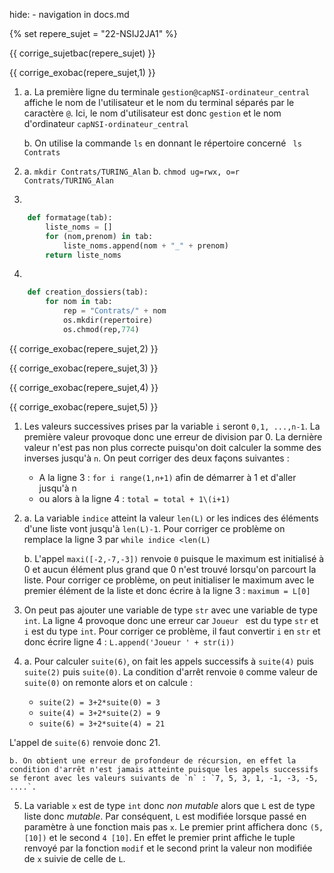 hide: - navigation  in docs.md

{% set repere_sujet = "22-NSIJ2JA1" %}

{{ corrige_sujetbac(repere_sujet) }}



{{ corrige_exobac(repere_sujet,1) }}

1.  a. La première ligne du terminale `gestion@capNSI-ordinateur_central` affiche le nom de l'utilisateur et le nom du terminal séparés par le caractère `@`. Ici, le nom d'utilisateur est donc `gestion` et le nom d'ordinateur `capNSI-ordinateur_central`

    b. On utilise la commande `ls` en donnant le répertoire concerné ` ls Contrats`


2.  a. `mkdir Contrats/TURING_Alan`
    b. `chmod ug=rwx, o=r Contrats/TURING_Alan` 


3. 
```python
    def formatage(tab):
        liste_noms = []
        for (nom,prenom) in tab:
            liste_noms.append(nom + "_" + prenom)
        return liste_noms
```

4.  
```python
    def creation_dossiers(tab):
        for nom in tab:
            rep = "Contrats/" + nom
            os.mkdir(repertoire)
            os.chmod(rep,774)
```
            

{{ corrige_exobac(repere_sujet,2) }}

{{ corrige_exobac(repere_sujet,3) }}

{{ corrige_exobac(repere_sujet,4) }}

{{ corrige_exobac(repere_sujet,5) }}

1.  Les valeurs successives prises par la variable `i` seront `0,1, ...,n-1`. La première valeur provoque donc une erreur de division par 0. La dernière valeur n'est pas non plus correcte puisqu'on doit calculer la somme des inverses jusqu'à `n`. On peut corriger des deux façons suivantes :
    * A la ligne 3 : `for i range(1,n+1)` afin de démarrer à 1 et d'aller jusqu'à n
    * ou alors à la ligne 4 : `total = total + 1\(i+1)` 

2.  a. La variable `indice` atteint la valeur `len(L)` or les indices  des éléments d'une liste vont jusqu'à `len(L)-1`. Pour corriger ce problème on remplace la ligne 3 par `while indice <len(L)`

    b. L'appel `maxi([-2,-7,-3])` renvoie `0` puisque le maximum est initialisé à 0 et aucun élément plus grand que 0 n'est trouvé lorsqu'on parcourt la liste. Pour corriger ce problème, on peut initialiser le maximum avec le premier élément de la liste et donc écrire à la ligne 3 : `maximum = L[0]`

3.  On peut pas ajouter une variable de type `str` avec une variable de type `int`. La ligne 4 provoque donc une erreur car `Joueur ` est du type `str` et `i` est du type `int`. Pour corriger ce problème, il faut convertir `i` en `str` et donc écrire ligne 4 : `L.append('Joueur ' + str(i))`

4.  a. Pour calculer `suite(6)`, on fait les appels successifs à `suite(4)` puis `suite(2)` puis `suite(0)`. La condition d'arrêt renvoie `0` comme valeur de `suite(0)` on remonte alors et on calcule :
    * `suite(2) = 3+2*suite(0) = 3`
    * `suite(4) = 3+2*suite(2) = 9`
    * `suite(6) = 3+2*suite(4) = 21`

L'appel de `suite(6)` renvoie donc 21.

    b. On obtient une erreur de profondeur de récursion, en effet la condition d'arrêt n'est jamais atteinte puisque les appels successifs se feront avec les valeurs suivants de `n` : `7, 5, 3, 1, -1, -3, -5, ....`.

5. La variable `x` est de type `int` donc *non mutable* alors que `L` est de type liste donc *mutable*. Par conséquent, `L` est modifiée lorsque passé en paramètre à une fonction mais pas `x`. Le premier print affichera donc `(5, [10])` et le second `4 [10]`. En effet le premier print affiche le tuple renvoyé par la fonction `modif` et le second print la valeur non modifiée de `x` suivie de celle de `L`.




